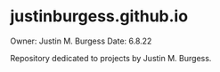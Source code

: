# justinburgess.github.io
Owner: Justin M. Burgess
Date: 6.8.22

Repository dedicated to projects by Justin M. Burgess.

